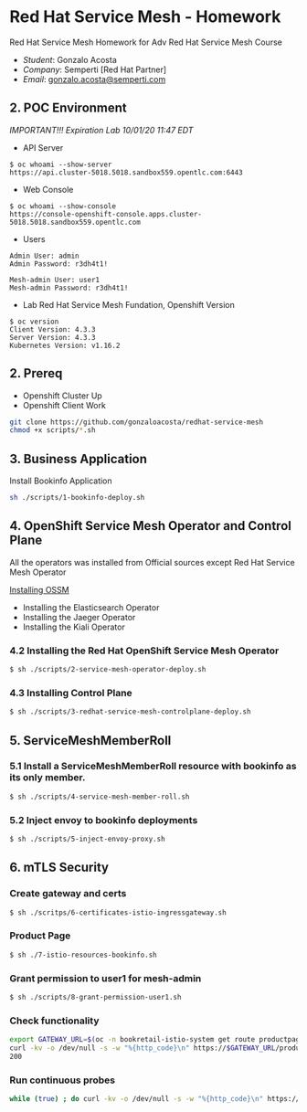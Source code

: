 # Red Hat Service Mesh - Homework

Red Hat Service Mesh Homework for Adv Red Hat Service Mesh Course

* *Student*: Gonzalo Acosta
* *Company*: Semperti [Red Hat Partner]
* *Email*: <gonzalo.acosta@semperti.com>

## 2. POC Environment

*IMPORTANT!!! Expiration Lab 10/01/20 11:47 EDT* 

* API Server

```
$ oc whoami --show-server
https://api.cluster-5018.5018.sandbox559.opentlc.com:6443
```

* Web Console

```
$ oc whoami --show-console
https://console-openshift-console.apps.cluster-5018.5018.sandbox559.opentlc.com
```

* Users

```
Admin User: admin
Admin Password: r3dh4t1!

Mesh-admin User: user1
Mesh-admin Password: r3dh4t1!
```

* Lab Red Hat Service Mesh Fundation, Openshift Version

```
$ oc version
Client Version: 4.3.3
Server Version: 4.3.3
Kubernetes Version: v1.16.2
```

## 2. Prereq

- Openshift Cluster Up
- Openshift Client Work

```bash
git clone https://github.com/gonzaloacosta/redhat-service-mesh
chmod +x scripts/*.sh
```

## 3. Business Application

Install Bookinfo Application

```bash
sh ./scripts/1-bookinfo-deploy.sh
```

## 4. OpenShift Service Mesh Operator and Control Plane

All the operators was installed from Official sources except Red Hat Service Mesh Operator

[Installing OSSM](https://docs.openshift.com/container-platform/4.3/service_mesh/service_mesh_install/installing-ossm.html)

* Installing the Elasticsearch Operator
* Installing the Jaeger Operator
* Installing the Kiali Operator

### 4.2 Installing the Red Hat OpenShift Service Mesh Operator

```bash
$ sh ./scripts/2-service-mesh-operator-deploy.sh
```
### 4.3 Installing Control Plane

```bash
$ sh ./scripts/3-redhat-service-mesh-controlplane-deploy.sh
```

## 5. ServiceMeshMemberRoll

### 5.1 Install a ServiceMeshMemberRoll resource with bookinfo as its only member.

```bash
$ sh ./scripts/4-service-mesh-member-roll.sh
```

### 5.2 Inject envoy to bookinfo deployments

```bash
$ sh ./scripts/5-inject-envoy-proxy.sh
```

## 6. mTLS Security

### Create gateway and certs

```bash
$ sh ./scritps/6-certificates-istio-ingressgateway.sh
```

### Product Page

```bash
$ sh ./7-istio-resources-bookinfo.sh
```

### Grant permission to user1 for mesh-admin

```bash
$ sh ./scripts/8-grant-permission-user1.sh
```

### Check functionality

```bash
export GATEWAY_URL=$(oc -n bookretail-istio-system get route productpage-gateway -o jsonpath='{.spec.host}')
curl -kv -o /dev/null -s -w "%{http_code}\n" https://$GATEWAY_URL/productpage
200
```

### Run continuous probes

```bash
while (true) ; do curl -kv -o /dev/null -s -w "%{http_code}\n" https://$GATEWAY_URL/productpage ; sleep .1 ; done
```




















